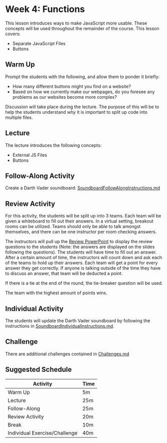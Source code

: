 # Week 4: Functions
This lesson introduces ways to make JavaScript more usable. These concepts will be used throughout the remainder of the course. This lesson covers:
- Separate JavaScript Files
- Buttons

## Warm Up
Prompt the students with the following, and allow them to ponder it briefly:
- How many different buttons might you find on a website?
- Based on how we currently make our webpages, do you foresee any problems as our websites become more complex?

Discussion will take place during the lecture. The purpose of this will be to help the students understand _why_ it is important to split up code into multiple files.

## Lecture
The lecture introduces the following concepts:
- External JS Files
- Buttons

## Follow-Along Activity
Create a Darth Vader soundboard: [SoundboardFollowAlongInstructions.md](SoundboardFollowAlongInstructions.md)

## Review Activity
For this activity, the students will be split up into 3 teams. Each team will be given a whiteboard to fill out their answers. In a virtual setting, breakout rooms can be utilized. Teams should only be able to talk amongst themselves, and there can be one instructor per room checking answers.

The instructors will pull up the [Review PowerPoint](Review.pptx) to display the review questions to the students (Note: the answers are displayed on the slides following the questions). The students will have time to fill out an answer. After a certain amount of time, the instructors will count down and ask each of the teams to hold up their answers. Each team will get a point for every answer they get correctly. If anyone is talking outside of the time they have to discuss an answer, that team will be deducted a point.

If there is a tie at the end of the round, the tie-breaker question will be used.

The team with the highest amount of points wins.

## Individual Activity
The students will update the Darth Vader soundboard by following the instructions in [SoundboardIndividualInstructions.md](SoundboardIndividualInstructions.md).

## Challenge
There are additional challenges contained in [Challenges.md](Challenges.md)

## Suggested Schedule
| Activity | Time |
|-|-|
| Warm Up | 5m |
| Lecture | 25m |
| Follow-Along | 25m |
| Review Activity | 20m |
| Break | 10m |
| Individual Exercise/Challenge | 40m |